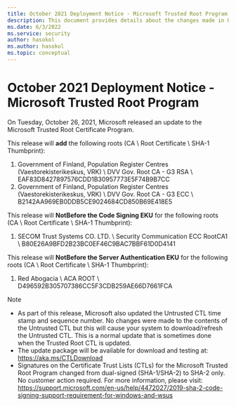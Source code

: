 ```yaml
---
title: October 2021 Deployment Notice - Microsoft Trusted Root Program 
description: This document provides details about the changes made in October 2021 to the root store.
ms.date: 6/3/2022
ms.service: security
author: hasokol
ms.author: hasokol
ms.topic: conceptual
---
```


# October 2021 Deployment Notice - Microsoft Trusted Root Program 

On Tuesday, October 26, 2021, Microsoft released an update to the Microsoft Trusted Root Certificate Program.


This release will **add** the following roots (CA \ Root Certificate \ SHA-1 Thumbprint):
1. Government of Finland, Population Register Centres (Vaestorekisterikeskus, VRK)	\\ DVV Gov. Root CA - G3 RSA	\\ EAF83D8427897576CDD1B30957773E5F74B9B7CC
2. Government of Finland, Population Register Centres (Vaestorekisterikeskus, VRK)	\\ DVV Gov. Root CA - G3 ECC	\\ B2142AA969EB0DDB5CE9024684CD850B69E418E5

This release will **NotBefore the Code Signing EKU** for the following roots (CA \ Root Certificate \ SHA-1 Thumbprint):
1. SECOM Trust Systems CO. LTD.	\\ Security Communication ECC RootCA1	\\ B80E26A9BFD2B23BC0EF46C9BAC7BBF61D0D4141

This release will **NotBefore the Server Authentication EKU** for the following roots (CA \ Root Certificate \ SHA-1 Thumbprint):
1. Red Abogacia	\\ ACA ROOT	\\ D496592B305707386CC5F3CDB259AE66D7661FCA


>[!NOTE]
> * As part of this release, Microsoft also updated the Untrusted CTL time stamp and sequence number. No changes were made to the contents of the Untrusted CTL but this will cause your system to download/refresh the Untrusted CTL. This is a normal update that is sometimes done when the Trusted Root CTL is updated.
> * The update package will be available for download and testing at: <https://aka.ms/CTLDownload>
> * Signatures on the Certificate Trust Lists (CTLs) for the Microsoft Trusted Root Program changed from dual-signed (SHA-1/SHA-2) to SHA-2 only. No customer action required. For more information, please visit: <https://support.microsoft.com/en-us/help/4472027/2019-sha-2-code-signing-support-requirement-for-windows-and-wsus>
